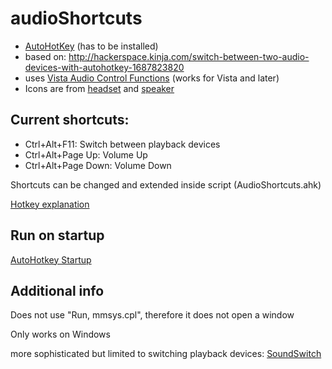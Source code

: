 # audioShortcuts

* [AutoHotKey](http://www.autohotkey.com/) (has to be installed)
* based on: http://hackerspace.kinja.com/switch-between-two-audio-devices-with-autohotkey-1687823820
* uses [Vista Audio Control Functions](http://www.autohotkey.com/board/topic/21984-vista-audio-control-functions) (works for Vista and later)
* Icons are from [headset](http://www.iconarchive.com/show/ios7-icons-by-icons8/Music-Headset-icon.html) and [speaker](http://www.iconarchive.com/show/outline-icons-by-iconsmind/Speaker-2-icon.html)

## Current shortcuts:
* Ctrl+Alt+F11: Switch between playback devices
* Ctrl+Alt+Page Up: Volume Up
* Ctrl+Alt+Page Down: Volume Down

Shortcuts can be changed and extended inside script (AudioShortcuts.ahk)

[Hotkey explanation](https://www.autohotkey.com/docs/Hotkeys.htm)

## Run on startup

[AutoHotkey Startup](http://www.autohotkey.com/docs/FAQ.htm#Startup)

## Additional info

Does not use "Run, mmsys.cpl", therefore it does not open a window

Only works on Windows

more sophisticated but limited to switching playback devices: [SoundSwitch](https://soundswitch.codeplex.com/)